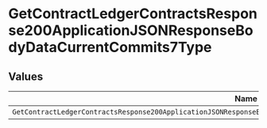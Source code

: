 # GetContractLedgerContractsResponse200ApplicationJSONResponseBodyDataCurrentCommits7Type


## Values

| Name                                                                                                                  | Value                                                                                                                 |
| --------------------------------------------------------------------------------------------------------------------- | --------------------------------------------------------------------------------------------------------------------- |
| `GetContractLedgerContractsResponse200ApplicationJSONResponseBodyDataCurrentCommits7TypePostpaidCommitInitialBalance` | POSTPAID_COMMIT_INITIAL_BALANCE                                                                                       |